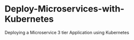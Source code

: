 # Deploy-Microservices-with-Kubernetes
Deploying a Microservice 3 tier Application using Kubernetes
